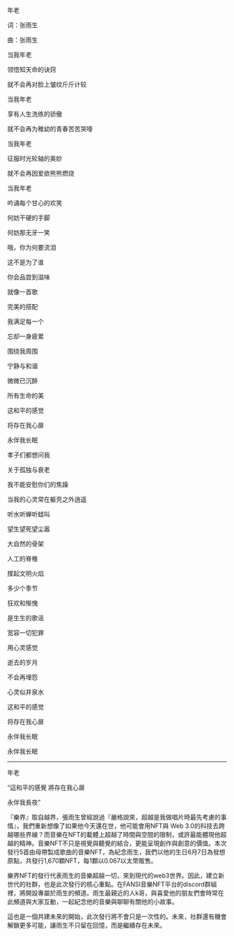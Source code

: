 年老

词：张雨生

曲：张雨生


当我年老

领悟知天命的诀窍

就不会再对脸上皱纹斤斤计较


当我年老

享有人生洗练的骄傲

就不会再为稚幼的青春苦苦哭嚎


当我年老

征服时光轮轴的奥妙

就不会再因爱欲熊熊燃烧

当我年老

吟诵每个甘心的欢笑

何妨干硬的手脚

何妨那无牙一笑

哦，你为何要流泪

这不是为了谁

你会品尝到滋味

就像一首歌

完美的搭配

我满足每一个

忘却一身疲累

围绕我周围

宁静与和谐

微微已沉醉

所有生命的美

这和平的感觉

将存在我心扉

永伴我长眠

孝子们都想问我

关于孤独与衰老

我不能安慰你们的焦躁

当我的心灵常在躯壳之外逍遥

听水听蝉听蛙叫

望生望死望尘嚣

大自然的骨架

人工的脊椎

撑起文明火焰

多少个季节

狂欢和惭愧

是生生的歌谣

宽容一切犯罪

用心灵感觉

逝去的岁月

不会再埋怨

心灵似井泉水

这和平的感觉

将存在我心扉

永伴我长眠

永伴我长眠

----------

年老

“這和平的感覺 將存在我心扉

永伴我長夜”

『樂界』取自越界，張雨生曾經說過『嚴格說來，超越是我做唱片時最先考慮的事情』，我們重新想像了如果他今天還在世，他可能會用NFT與 Web 3.0的科技去跨越哪些界線？而音樂在NFT的載體上超越了時間與空間的限制，或許最能體現他超越的精神。音樂NFT不只是視覺與聽覺的結合，更能呈現創作與創意的價值。本次發行5首由母帶製成歌曲的音樂NFT，為紀念雨生，我們以他的生日6月7日為發想原點，共發行1,670顆NFT，每1顆以0.067以太幣販售。

樂界NFT的發行代表雨生的音樂超越一切，來到現代的web3世界。因此，建立新世代的社群，也是此次發行的核心重點。在FANSI音樂NFT平台的discord群組裡，將開設專屬於雨生的頻道。雨生最親近的人k哥，與喜愛他的朋友們會時常在此頻道與大家互動，一起紀念他的音樂與聊聊有關他的小故事。

這也是一個共建未來的開始，此次發行將不會只是一次性的。未來，社群還有機會解鎖更多可能，讓雨生不只留在回憶，而是繼續存在未來。
